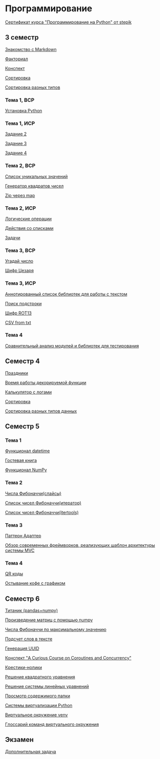 # Программирование

[Сертификат курса "Программирование на Python" от stepik](https://stepik.org/cert/380671)

## 3 семестр
[Знакомство с Markdown](https://github.com/DementedJim/Markdown)

[Факториал](https://github.com/DementedJim/programming/blob/master/3%20семестр/Факториал.py)

[Конспект](https://github.com/DementedJim/22-11-2018)

[Сортировка](https://github.com/DementedJim/18-10-2018-Python)

[Сортировка разных типов](https://github.com/DementedJim/programming/blob/master/3%20семестр/Сортировка.py)
### Тема 1, ВСР
[Установка Python](https://github.com/DementedJim/programming/blob/master/3%20семестр/Тема%201/Установка%20Python%20на%20Windows.pdf)
### Тема 1, ИСР
[Задание 2](https://github.com/DementedJim/programming/blob/master/3%20семестр/Тема%201/ИСР/Задание%202.py)

[Задание 3](https://github.com/DementedJim/programming/blob/master/3%20семестр/Тема%201/ИСР/Задание%203.py)

[Задание 4](https://github.com/DementedJim/programming/blob/master/3%20семестр/Тема%201/ИСР/Задание%204.py)

### Тема 2, ВСР
[Список уникальных значений](https://github.com/DementedJim/programming/blob/master/3%20семестр/Тема%202/ВСР/Список%20уникальных%20значений.py)

[Генератор квадратов чисел](https://github.com/DementedJim/programming/blob/master/3%20семестр/Тема%202/ВСР/Генератор%20квадратов.py)

[Zip через map](https://github.com/DementedJim/programming/blob/master/3%20семестр/Тема%202/ВСР/ZipMap.py)

### Тема 2, ИСР
[Логические операции](https://github.com/DementedJim/programming/blob/master/3%20семестр/Тема%202/ИСР/Задание%201%2B2.py)

[Действия со списками](https://github.com/DementedJim/programming/blob/master/3%20семестр/Тема%202/ИСР/Задание%203.py)

[Задачи](https://github.com/DementedJim/programming/blob/master/3%20семестр/Тема%202/ИСР/Задание%204.py)

### Тема 3, ВСР
[Угадай число](https://github.com/DementedJim/programming/blob/master/3%20семестр/Тема%203/ВСР/Угадай%20число.py)

[Шифр Цезаря](https://github.com/DementedJim/programming/blob/master/3%20семестр/Тема%203/ВСР/Шифр%20Цезаря.py)

### Тема 3, ИСР
[Аннотированный список библиотек для работы с текстом](https://github.com/DementedJim/programming/blob/master/3%20семестр/Тема%203/ИСР/Аннотированный%20список%20библиотек%20для%20работы%20с%20текстом.pdf)

[Поиск подстроки](https://github.com/DementedJim/programming/blob/master/3%20семестр/Тема%203/ИСР/Поиск%20подстроки.py)

[Шифр ROT13](https://github.com/DementedJim/programming/blob/master/3%20семестр/Тема%203/ИСР/rot13.py)

[CSV from txt](https://github.com/DementedJim/programming/blob/master/3%20семестр/Тема%203/ИСР/CSV%20creator.py)

### Тема 4
[Сравнительный анализ модулей и библиотек для тестирования](https://github.com/DementedJim/programming/blob/master/3%20семестр/Тема%204/Сравнительный%20анализ%20модулей%20и%20библиотек%20для%20тестирования.pdf)

## Семестр 4
[Праздники](https://github.com/DementedJim/programming/blob/master/4%20семестр/Праздники.py)

[Время работы декорируемой функции](https://github.com/DementedJim/programming/blob/master/4%20семестр/Время%20выполнения.py)

[Калькулятор с логами](https://github.com/DementedJim/programming/blob/master/4%20семестр/logcalc.py)


[Сортировка](https://github.com/DementedJim/programming/blob/master/4%20семестр/Сортировка.py)

[Сортировка разных типов данных](https://github.com/DementedJim/programming/blob/master/4%20семестр/Сортировка%20разных%20типов%20данных.py)

## Семестр 5

### Тема 1

[Функционал datetime](https://github.com/DementedJim/programming/blob/master/5%20семестр/datetime.md)

[Гостевая книга](https://github.com/DementedJim/programming/tree/master/5%20семестр/Гостевая%20книга)

[Функционал NumPy](https://github.com/DementedJim/programming/tree/master/5%20семестр/numpy)

### Тема 2

[Числа Фибоначчи(слайсы)](https://github.com/DementedJim/programming/blob/master/5%20семестр/fibonacci%20(slices).py)

[Список чисел Фибоначчи(итератор)](https://github.com/DementedJim/programming/blob/master/5%20семестр/fibonacci%20(iterator).py)

[Список чисел Фибоначчи(itertools)](https://github.com/DementedJim/programming/blob/master/5%20семестр/fibonacci%20(itertools).py)

### Тема 3

[Паттерн Адаптер](https://github.com/DementedJim/programming/blob/master/5%20семестр/adapter.md)

[Обзор современных фреймворков, реализующих шаблон архитектуры системы MVC](https://github.com/DementedJim/programming/blob/master/5%20семестр/Фреймворки%20для%20MVC.md)

### Тема 4

[QR коды](https://github.com/DementedJim/programming/blob/master/5%20%D1%81%D0%B5%D0%BC%D0%B5%D1%81%D1%82%D1%80/qrcodes.py)

[Остывание кофе с графиком](https://github.com/DementedJim/programming/tree/master/4%20семестр/Coffee%20(остывание%20кофе%2C%20вычисления%20с%20графикой))



## Семестр 6


[Титаник (pandas+numpy)](https://github.com/DementedJim/programming/tree/master/6%20семестр/Титаник)

[Произведение матриц с помощью numpy](https://github.com/DementedJim/programming/blob/master/6%20семестр/Произведение%20матриц%20с%20помощью%20numpy.py)

[Числа Фибоначчи по максимальному значению](https://github.com/DementedJim/programming/blob/master/5%20семестр/fibonacci%20(generator).py)

[Подсчет слов в тексте](https://github.com/DementedJim/programming/blob/master/6%20семестр/Подсчет%20слов.py)

[Генерация UUID](https://github.com/DementedJim/programming/blob/master/6%20%D1%81%D0%B5%D0%BC%D0%B5%D1%81%D1%82%D1%80/id.py)

[Конспект "A Curious Course on Coroutines and Concurrency"](https://github.com/DementedJim/programming/blob/master/6%20%D1%81%D0%B5%D0%BC%D0%B5%D1%81%D1%82%D1%80/A%20Curious%20Course%20on%20Coroutines%20and%20Concurrency.md#a-curious-course-on-coroutines-and-concurrency-by-david-beazley)

[Крестики-нолики](https://github.com/DementedJim/programming/blob/master/6%20семестр/Крестики-нолики.py)

[Решение квадратного уравнения](https://github.com/DementedJim/programming/tree/master/6%20семестр/Квадратное%20уравнение)

[Решение системы линейных уравнений](https://github.com/DementedJim/programming/tree/master/6%20семестр/Система%20линейных%20уравнений)

[Просмотр содержимого папки](https://github.com/DementedJim/programming/tree/master/6%20семестр/folder_chooser)

[Системы виртуализации Python](https://github.com/DementedJim/programming/blob/master/6%20семестр/Системы%20витртуализации%20проектов.pdf)

[Виртуальное окружение venv](https://github.com/DementedJim/programming/tree/master/6%20семестр/Виртуальное%20окружение)

[Глоссарий команд виртуального окружения](https://github.com/DementedJim/programming/blob/master/6%20%D1%81%D0%B5%D0%BC%D0%B5%D1%81%D1%82%D1%80/%D0%93%D0%BB%D0%BE%D1%81%D1%81%D0%B0%D1%80%D0%B8%D0%B9%20%D0%BA%D0%BE%D0%BC%D0%B0%D0%BD%D0%B4%20%D0%B2%D0%B8%D1%80%D1%82%D1%83%D0%B0%D0%BB%D1%8C%D0%BD%D0%BE%D0%B3%D0%BE%20%D0%BE%D0%BA%D1%80%D1%83%D0%B6%D0%B5%D0%BD%D0%B8%D1%8F.pdf)


## Экзамен
[Дополнительная задача](https://github.com/DementedJim/programming/blob/master/Доп.%20задача.py)


